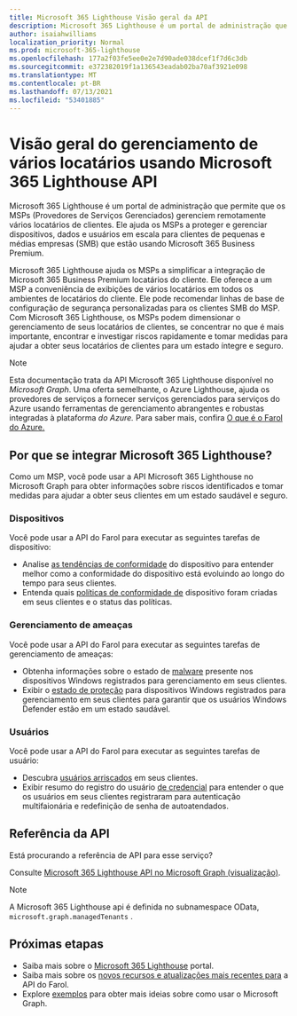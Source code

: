 ```yaml
---
title: Microsoft 365 Lighthouse Visão geral da API
description: Microsoft 365 Lighthouse é um portal de administração que ajuda os MSPs (Provedores de Serviços Gerenciados) a proteger e gerenciar dispositivos, dados e usuários em escala para clientes de pequenas e médias empresas (SMB) que estão usando o Microsoft 365 Business Premium.
author: isaiahwilliams
localization_priority: Normal
ms.prod: microsoft-365-lighthouse
ms.openlocfilehash: 177a2f03fe5ee0e2e7d90ade038dcef1f7d6c3db
ms.sourcegitcommit: e372382019f1a136543eadab02ba70af3921e098
ms.translationtype: MT
ms.contentlocale: pt-BR
ms.lasthandoff: 07/13/2021
ms.locfileid: "53401885"
---
```

# <a name="overview-for-multi-tenant-management-using-the-microsoft-365-lighthouse-api"></a>Visão geral do gerenciamento de vários locatários usando Microsoft 365 Lighthouse API

Microsoft 365 Lighthouse é um portal de administração que permite que os MSPs (Provedores de Serviços Gerenciados) gerenciem remotamente vários locatários de clientes. Ele ajuda os MSPs a proteger e gerenciar dispositivos, dados e usuários em escala para clientes de pequenas e médias empresas (SMB) que estão usando Microsoft 365 Business Premium.

Microsoft 365 Lighthouse ajuda os MSPs a simplificar a integração de Microsoft 365 Business Premium locatários do cliente. Ele oferece a um MSP a conveniência de exibições de vários locatários em todos os ambientes de locatários do cliente. Ele pode recomendar linhas de base de configuração de segurança personalizadas para os clientes SMB do MSP. Com Microsoft 365 Lighthouse, os MSPs podem dimensionar o gerenciamento de seus locatários de clientes, se concentrar no que é mais importante, encontrar e investigar riscos rapidamente e tomar medidas para ajudar a obter seus locatários de clientes para um estado íntegre e seguro.

> [!NOTE]  
> Esta documentação trata da API Microsoft 365 Lighthouse disponível no _Microsoft Graph_. Uma oferta semelhante, o Azure Lighthouse, ajuda os provedores de serviços a fornecer serviços gerenciados para serviços do Azure usando ferramentas de gerenciamento abrangentes e robustas integradas à plataforma _do Azure._ Para saber mais, confira [O que é o Farol do Azure.](/azure/lighthouse/overview)

## <a name="why-integrate-with-microsoft-365-lighthouse"></a>Por que se integrar Microsoft 365 Lighthouse?

Como um MSP, você pode usar a API Microsoft 365 Lighthouse no Microsoft Graph para obter informações sobre riscos identificados e tomar medidas para ajudar a obter seus clientes em um estado saudável e seguro.

### <a name="devices"></a>Dispositivos

Você pode usar a API do Farol para executar as seguintes tarefas de dispositivo:

- Analise [as tendências de conformidade](/graph/api/resources/managedtenants-manageddevicecompliancetrend?view=graph-rest-beta&preserve-view=true) do dispositivo para entender melhor como a conformidade do dispositivo está evoluindo ao longo do tempo para seus clientes.
- Entenda quais [políticas de conformidade de](/graph/api/resources/managedtenants-manageddevicecompliance) dispositivo foram criadas em seus clientes e o status das políticas.

### <a name="threat-management"></a>Gerenciamento de ameaças

Você pode usar a API do Farol para executar as seguintes tarefas de gerenciamento de ameaças:

- Obtenha informações sobre o estado de [malware](/graph/api/resources/managedtenants-windowsdevicemalwarestate) presente nos dispositivos Windows registrados para gerenciamento em seus clientes.
- Exibir o [estado de proteção](/graph/api/resources/managedtenants-windowsprotectionstate?view=graph-rest-beta&preserve-view=true) para dispositivos Windows registrados para gerenciamento em seus clientes para garantir que os usuários Windows Defender estão em um estado saudável.

### <a name="users"></a>Usuários

Você pode usar a API do Farol para executar as seguintes tarefas de usuário:

- Descubra [usuários arriscados](/graph/api/resources/managedtenants-riskyuser?view=graph-rest-beta&preserve-view=true) em seus clientes.
- Exibir resumo do registro do usuário [de credencial](/graph/api/resources/managedtenants-credentialuserregistrationssummary?view=graph-rest-beta&preserve-view=true) para entender o que os usuários em seus clientes registraram para autenticação multifaionária e redefinição de senha de autoatendados.

## <a name="api-reference"></a>Referência da API

Está procurando a referência de API para esse serviço?

Consulte [Microsoft 365 Lighthouse API no Microsoft Graph (visualização)](/graph/api/resources/managedtenants-managedtenant?view=graph-rest-beta&preserve-view=true).

> [!NOTE]
> A Microsoft 365 Lighthouse api é definida no subnamespace OData, `microsoft.graph.managedTenants` .


## <a name="next-steps"></a>Próximas etapas

- Saiba mais sobre o [Microsoft 365 Lighthouse](/microsoft-365/lighthouse/m365-lighthouse-overview?view=o365-worldwide&preserve-view=true) portal.
- Saiba mais sobre os [novos recursos e atualizações mais recentes para](/graph/whats-new-overview) a API do Farol.
- Explore [exemplos](https://developer.microsoft.com/graph/graph/examples) para obter mais ideias sobre como usar o Microsoft Graph.
